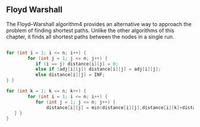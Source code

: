 ## Floyd Warshall
The Floyd–Warshall algorithm4 provides an alternative way to approach the problem of finding shortest paths. Unlike the other algorithms of this chapter, it finds all shortest paths between the nodes in a single run.
```cpp

for (int i = 1; i <= n; i++) {
        for (int j = 1; j <= n; j++) {
           if (i == j) distance[i][j] = 0;
           else if (adj[i][j]) distance[i][j] = adj[i][j];
           else distance[i][j] = INF;
} }

for (int k = 1; k <= n; k++) {
        for (int i = 1; i <= n; i++) {
           for (int j = 1; j <= n; j++) {
               distance[i][j] = min(distance[i][j],distance[i][k]+distance[k][j]);
   } }
}

```